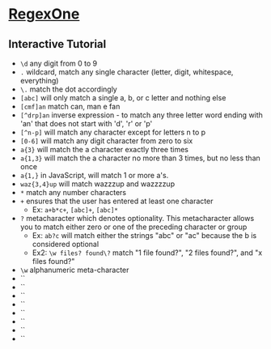 # [RegexOne][0]

## Interactive Tutorial

- `\d`  any digit from 0 to 9
- `.`  wildcard, match any single character (letter, digit, whitespace, everything)
- `\.`  match the dot accordingly
- `[abc]`  will only match a single a, b, or c letter and nothing else
- `[cmf]an`  match can, man e fan
- `[^drp]an`  inverse expression - to match any three letter word ending with 'an' that does not start with 'd', 'r' or 'p'
- `[^n-p]`  will match any character except for letters n to p
- `[0-6]`  will match any digit character from zero to six
- `a{3}`  will match the a character exactly three times
- `a{1,3}`  will match the a character no more than 3 times, but no less than once
- `a{1,}`  in JavaScript, will match 1 or more a's.
- `waz{3,4}up`  will match wazzzup and wazzzzup
- `*`  match any number characters
- `+`  ensures that the user has entered at least one character
  - Ex: `a+b*c+`, `[abc]+`, `[abc]*`
- `?`  metacharacter which denotes optionality. This metacharacter allows you to match either zero or one of the preceding character or group
  - Ex: `ab?c`  will match either the strings "abc" or "ac" because the b is considered optional
  - Ex2: `\w files? found\?`  match "1 file found?", "2 files found?", and "x files found?"
- `\w`  alphanumeric meta-character
- ``  
- ``  
- ``  
- ``  
- ``  
- ``  
- ``  
- ``  

 [0]: http://regexone.com/
